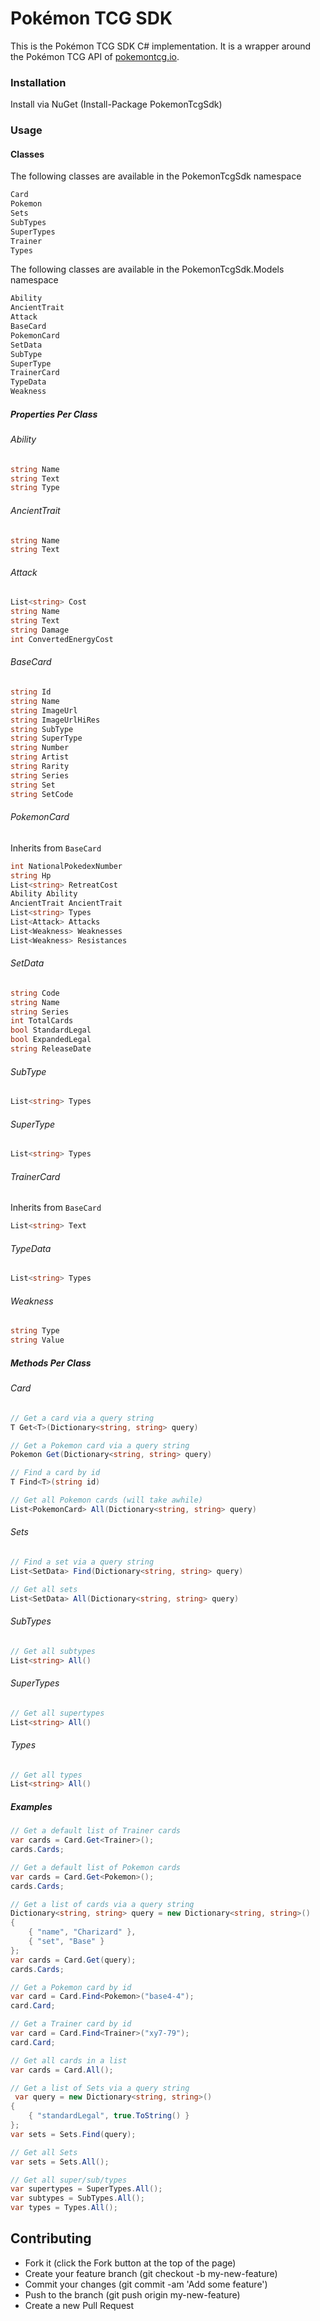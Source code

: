 # Pokémon TCG SDK

This is the Pokémon TCG SDK C# implementation. It is a wrapper around the Pokémon TCG API of [pokemontcg.io](https//pokemontcg.io/).

### Installation

Install via NuGet (Install-Package PokemonTcgSdk)

### Usage

#### Classes

The following classes are available in the PokemonTcgSdk namespace

```C#
Card
Pokemon
Sets
SubTypes
SuperTypes
Trainer
Types
```

The following classes are available in the PokemonTcgSdk.Models namespace

```C#
Ability
AncientTrait
Attack
BaseCard
PokemonCard
SetData
SubType
SuperType
TrainerCard
TypeData
Weakness
```

##### Properties Per Class

###### Ability

```C#
string Name
string Text
string Type
```

###### AncientTrait

```C#
string Name
string Text
```

###### Attack

```C#
List<string> Cost
string Name
string Text
string Damage
int ConvertedEnergyCost
```

###### BaseCard

```C#
string Id
string Name
string ImageUrl
string ImageUrlHiRes
string SubType
string SuperType
string Number
string Artist
string Rarity
string Series
string Set
string SetCode
```

###### PokemonCard

Inherits from `BaseCard`

```C#
int NationalPokedexNumber
string Hp
List<string> RetreatCost
Ability Ability
AncientTrait AncientTrait
List<string> Types
List<Attack> Attacks
List<Weakness> Weaknesses
List<Weakness> Resistances
```

###### SetData

```C#
string Code
string Name
string Series
int TotalCards
bool StandardLegal
bool ExpandedLegal
string ReleaseDate
```

###### SubType

```C#
List<string> Types
```

###### SuperType

```C#
List<string> Types
```

###### TrainerCard

Inherits from `BaseCard`

```C#
List<string> Text
```

###### TypeData

```C#
List<string> Types
```

###### Weakness

```C#
string Type
string Value
```

##### Methods Per Class

###### Card

```C#
// Get a card via a query string
T Get<T>(Dictionary<string, string> query)

// Get a Pokemon card via a query string
Pokemon Get(Dictionary<string, string> query)

// Find a card by id
T Find<T>(string id)

// Get all Pokemon cards (will take awhile)
List<PokemonCard> All(Dictionary<string, string> query)
```

###### Sets

```C#
// Find a set via a query string
List<SetData> Find(Dictionary<string, string> query)

// Get all sets
List<SetData> All(Dictionary<string, string> query)
```

###### SubTypes

```C#
// Get all subtypes
List<string> All()
```

###### SuperTypes

```C#
// Get all supertypes
List<string> All()
```

###### Types

```C#
// Get all types
List<string> All()
```

##### Examples

```C#
// Get a default list of Trainer cards
var cards = Card.Get<Trainer>();
cards.Cards;

// Get a default list of Pokemon cards
var cards = Card.Get<Pokemon>();
cards.Cards;

// Get a list of cards via a query string
Dictionary<string, string> query = new Dictionary<string, string>()
{
    { "name", "Charizard" },
    { "set", "Base" }
};
var cards = Card.Get(query);
cards.Cards;

// Get a Pokemon card by id
var card = Card.Find<Pokemon>("base4-4");
card.Card;

// Get a Trainer card by id
var card = Card.Find<Trainer>("xy7-79");
card.Card;

// Get all cards in a list
var cards = Card.All();

// Get a list of Sets via a query string
 var query = new Dictionary<string, string>()
{
    { "standardLegal", true.ToString() }
};
var sets = Sets.Find(query);

// Get all Sets
var sets = Sets.All();

// Get all super/sub/types
var supertypes = SuperTypes.All();
var subtypes = SubTypes.All();
var types = Types.All();
```

## Contributing
 * Fork it (click the Fork button at the top of the page)
 * Create your feature branch (git checkout -b my-new-feature)
 * Commit your changes (git commit -am 'Add some feature')
 * Push to the branch (git push origin my-new-feature)
 * Create a new Pull Request
